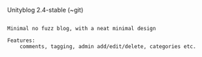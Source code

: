   Unityblog 2.4-stable (~git)
~~~~~~~~~~~~~~~~~~~~~~~~~~~~~~~~~

Minimal no fuzz blog, with a neat minimal design

Features:
    comments, tagging, admin add/edit/delete, categories etc.

